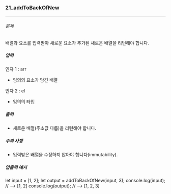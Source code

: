 ### 21_addToBackOfNew

***

###### 문제 

배열과 요소를 입력받아 새로운 요소가 추가된 새로운 배열을 리턴해야 합니다.

##### 입력

인자 1 : arr
- 임의의 요소가 담긴 배열

인자 2 : el
- 임의의 타입

##### 출력

- 새로운 배열(주소값 다름)을 리턴해야 합니다.

##### 주의 사항

- 입력받은 배열을 수정하지 않아야 합니다(immutability).

##### 입출력 예시

let input = [1, 2];
let output = addToBackOfNew(input, 3);
console.log(input); // --> [1, 2]
console.log(output); // --> [1, 2, 3]